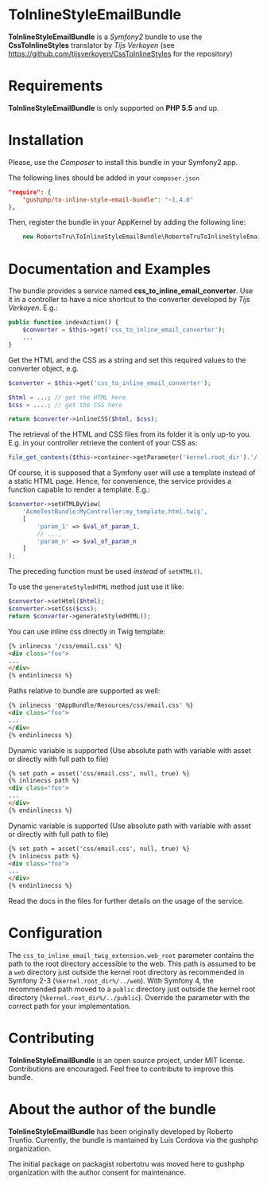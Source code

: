 ToInlineStyleEmailBundle
========================

**ToInlineStyleEmailBundle** is a _Symfony2_ bundle to use the **CssToInlineStyles** translator by _Tijs Verkoyen_ (see
https://github.com/tijsverkoyen/CssToInlineStyles for the repository)

Requirements
============
**ToInlineStyleEmailBundle** is only supported on **PHP 5.5** and up.

Installation
============
Please, use the _Composer_ to install this bundle in your Symfony2 app.

The following lines should be added in your ```composer.json```

``` json
"require": {
    "gushphp/to-inline-style-email-bundle": "~1.4.0"
},
```

Then, register the bundle in your AppKernel by adding the following line:

``` php
    new RobertoTru\ToInlineStyleEmailBundle\RobertoTruToInlineStyleEmailBundle(),
```

Documentation and Examples
==========================
The bundle provides a service named **css_to_inline_email_converter**. Use it in a controller to have a nice shortcut to the
converter developed by _Tijs Verkoyen_. E.g.:

``` php
public function indexAction() {
    $converter = $this->get('css_to_inline_email_converter');
    ...
}
```

Get the HTML and the CSS as a string and set this required values to the converter object, e.g.

``` php
$converter = $this->get('css_to_inline_email_converter');

$html = ...; // get the HTML here
$css = ....; // get the CSS here

return $converter->inlineCSS($html, $css);
```

The retrieval of the HTML and CSS files from its folder it is only up-to you. E.g. in your controller retrieve the content of your CSS as:

``` php
file_get_contents($this->container->getParameter('kernel.root_dir').'/../src/Acme/TestBundle/Resources/css/mystyle.css');
```

Of course, it is supposed that a Symfony user will use a template instead of a static HTML page. Hence,
for convenience, the service provides a function capable to render a template. E.g.:

``` php
$converter->setHTMLByView(
    'AcmeTestBundle:MyController:my_template.html.twig',
    [
        'param_1' => $val_of_param_1,
        // ...,
        'param_n' => $val_of_param_n
    ]
);
```

The preceding function must be used _instead_ of ```setHTML()```.

To use the ```generateStyledHTML``` method just use it like:

``` php
$converter->setHtml($html);
$converter->setCss($css);
return $converter->generateStyledHTML();
```

You can use inline css directly in Twig template:

``` html
{% inlinecss '/css/email.css' %}
<div class="foo">
...
</div>
{% endinlinecss %}
```

Paths relative to bundle are supported as well:

``` html
{% inlinecss '@AppBundle/Resources/css/email.css' %}
<div class="foo">
...
</div>
{% endinlinecss %}
```
Dynamic variable is supported (Use absolute path with variable with asset or directly with full path to file)

``` html
{% set path = asset('css/email.css', null, true) %}
{% inlinecss path %}
<div class="foo">
...
</div>
{% endinlinecss %}
```
Dynamic variable is supported (Use absolute path with variable with asset or directly with full path to file)

``` html
{% set path = asset('css/email.css', null, true) %}
{% inlinecss path %}
<div class="foo">
...
</div>
{% endinlinecss %}
```

Read the docs in the files for further details on the usage of the service.

Configuration
=============
The `css_to_inline_email_twig_extension.web_root` parameter contains the path to the root directory accessible to the web. This path is assumed to be a `web` directory just outside the kernel root directory as recommended in Symfony 2-3 (`%kernel.root_dir%/../web`). With Symfony 4, the recommended path moved to a `public` directory just outside the kernel root directory (`%kernel.root_dir%/../public`). Override the parameter with the correct path for your implementation.

Contributing
============
**ToInlineStyleEmailBundle** is an open source project, under MIT license. Contributions are encouraged.
Feel free to contribute to improve this bundle.

About the author of the bundle
==============================
**ToInlineStyleEmailBundle** has been originally developed by Roberto Trunfio. Currently, the bundle is mantained by Luis Cordova via the gushphp organization.

The initial package on packagist robertotru was moved here to gushphp organization with the author consent for maintenance.